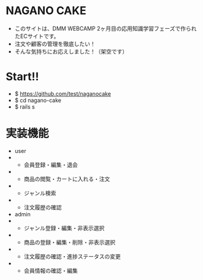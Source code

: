 # NAGANO CAKE
* このサイトは、DMM WEBCAMP 2ヶ月目の応用知識学習フェーズで作られたECサイトです。
* 注文や顧客の管理を徹底したい！
* そんな気持ちにお応えしました！（架空です）

# Start!!
* $ https://github.com/test/naganocake
* $ cd nagano-cake
* $ rails s

# 実装機能
* user
* - 会員登録・編集・退会
* - 商品の閲覧・カートに入れる・注文
* - ジャンル検索
* - 注文履歴の確認
* admin
* - ジャンル登録・編集・非表示選択
* - 商品の登録・編集・削除・非表示選択
* - 注文履歴の確認・進捗ステータスの変更
* - 会員情報の確認・編集
